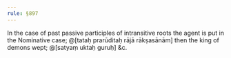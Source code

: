 ```yaml
---
rule: §897
---
```


In the case of past passive participles of intransitive roots the agent is put in the Nominative case; @[tataḥ prarūditaḥ rājā rākṣasānām] then the king of demons wept; @[satyaṃ uktaḥ guruḥ] &c.